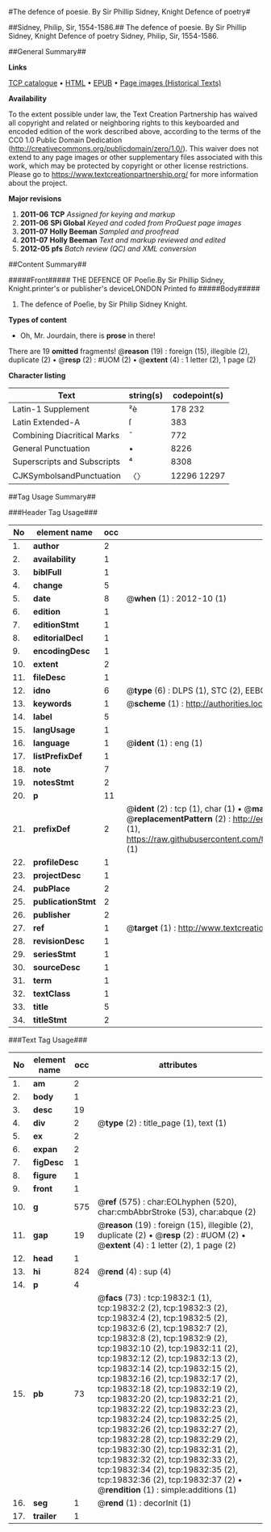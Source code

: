 #The defence of poesie. By Sir Phillip Sidney, Knight Defence of poetry#

##Sidney, Philip, Sir, 1554-1586.##
The defence of poesie. By Sir Phillip Sidney, Knight
Defence of poetry
Sidney, Philip, Sir, 1554-1586.

##General Summary##

**Links**

[TCP catalogue](http://www.ota.ox.ac.uk/tcp/)  • 
[HTML](http://tei.it.ox.ac.uk/tcp/Texts-HTML/free/A12/A12225.html)  • 
[EPUB](http://tei.it.ox.ac.uk/tcp/Texts-EPUB/free/A12/A12225.epub) • 
[Page images (Historical Texts)](https://historicaltexts.jisc.ac.uk/eebo-99854412e)

**Availability**

To the extent possible under law, the Text Creation Partnership has waived all copyright and related or neighboring rights to this keyboarded and encoded edition of the work described above, according to the terms of the CC0 1.0 Public Domain Dedication (http://creativecommons.org/publicdomain/zero/1.0/). This waiver does not extend to any page images or other supplementary files associated with this work, which may be protected by copyright or other license restrictions. Please go to https://www.textcreationpartnership.org/ for more information about the project.

**Major revisions**

1. __2011-06__ __TCP__ *Assigned for keying and markup*
1. __2011-06__ __SPi Global__ *Keyed and coded from ProQuest page images*
1. __2011-07__ __Holly Beeman__ *Sampled and proofread*
1. __2011-07__ __Holly Beeman__ *Text and markup reviewed and edited*
1. __2012-05__ __pfs__ *Batch review (QC) and XML conversion*

##Content Summary##

#####Front#####
THE DEFENCE OF Poeſie.By Sir Phillip Sidney, Knight.printer's or publisher's deviceLONDON Printed fo
#####Body#####

1. The defence of Poeſie, by Sir Philip Sidney Knight.

**Types of content**

  * Oh, Mr. Jourdain, there is **prose** in there!

There are 19 **omitted** fragments! 
 @__reason__ (19) : foreign (15), illegible (2), duplicate (2)  •  @__resp__ (2) : #UOM (2)  •  @__extent__ (4) : 1 letter (2), 1 page (2)

**Character listing**


|Text|string(s)|codepoint(s)|
|---|---|---|
|Latin-1 Supplement|²è|178 232|
|Latin Extended-A|ſ|383|
|Combining             Diacritical Marks|̄|772|
|General Punctuation|•|8226|
|Superscripts             and Subscripts|⁴|8308|
|CJKSymbolsandPunctuation|〈〉|12296 12297|

##Tag Usage Summary##

###Header Tag Usage###

|No|element name|occ|attributes|
|---|---|---|---|
|1.|__author__|2||
|2.|__availability__|1||
|3.|__biblFull__|1||
|4.|__change__|5||
|5.|__date__|8| @__when__ (1) : 2012-10 (1)|
|6.|__edition__|1||
|7.|__editionStmt__|1||
|8.|__editorialDecl__|1||
|9.|__encodingDesc__|1||
|10.|__extent__|2||
|11.|__fileDesc__|1||
|12.|__idno__|6| @__type__ (6) : DLPS (1), STC (2), EEBO-CITATION (1), PROQUEST (1), VID (1)|
|13.|__keywords__|1| @__scheme__ (1) : http://authorities.loc.gov/ (1)|
|14.|__label__|5||
|15.|__langUsage__|1||
|16.|__language__|1| @__ident__ (1) : eng (1)|
|17.|__listPrefixDef__|1||
|18.|__note__|7||
|19.|__notesStmt__|2||
|20.|__p__|11||
|21.|__prefixDef__|2| @__ident__ (2) : tcp (1), char (1)  •  @__matchPattern__ (2) : ([0-9\-]+):([0-9IVX]+) (1), (.+) (1)  •  @__replacementPattern__ (2) : http://eebo.chadwyck.com/downloadtiff?vid=$1&page=$2 (1), https://raw.githubusercontent.com/textcreationpartnership/Texts/master/tcpchars.xml#$1 (1)|
|22.|__profileDesc__|1||
|23.|__projectDesc__|1||
|24.|__pubPlace__|2||
|25.|__publicationStmt__|2||
|26.|__publisher__|2||
|27.|__ref__|1| @__target__ (1) : http://www.textcreationpartnership.org/docs/. (1)|
|28.|__revisionDesc__|1||
|29.|__seriesStmt__|1||
|30.|__sourceDesc__|1||
|31.|__term__|1||
|32.|__textClass__|1||
|33.|__title__|5||
|34.|__titleStmt__|2||


###Text Tag Usage###

|No|element name|occ|attributes|
|---|---|---|---|
|1.|__am__|2||
|2.|__body__|1||
|3.|__desc__|19||
|4.|__div__|2| @__type__ (2) : title_page (1), text (1)|
|5.|__ex__|2||
|6.|__expan__|2||
|7.|__figDesc__|1||
|8.|__figure__|1||
|9.|__front__|1||
|10.|__g__|575| @__ref__ (575) : char:EOLhyphen (520), char:cmbAbbrStroke (53), char:abque (2)|
|11.|__gap__|19| @__reason__ (19) : foreign (15), illegible (2), duplicate (2)  •  @__resp__ (2) : #UOM (2)  •  @__extent__ (4) : 1 letter (2), 1 page (2)|
|12.|__head__|1||
|13.|__hi__|824| @__rend__ (4) : sup (4)|
|14.|__p__|4||
|15.|__pb__|73| @__facs__ (73) : tcp:19832:1 (1), tcp:19832:2 (2), tcp:19832:3 (2), tcp:19832:4 (2), tcp:19832:5 (2), tcp:19832:6 (2), tcp:19832:7 (2), tcp:19832:8 (2), tcp:19832:9 (2), tcp:19832:10 (2), tcp:19832:11 (2), tcp:19832:12 (2), tcp:19832:13 (2), tcp:19832:14 (2), tcp:19832:15 (2), tcp:19832:16 (2), tcp:19832:17 (2), tcp:19832:18 (2), tcp:19832:19 (2), tcp:19832:20 (2), tcp:19832:21 (2), tcp:19832:22 (2), tcp:19832:23 (2), tcp:19832:24 (2), tcp:19832:25 (2), tcp:19832:26 (2), tcp:19832:27 (2), tcp:19832:28 (2), tcp:19832:29 (2), tcp:19832:30 (2), tcp:19832:31 (2), tcp:19832:32 (2), tcp:19832:33 (2), tcp:19832:34 (2), tcp:19832:35 (2), tcp:19832:36 (2), tcp:19832:37 (2)  •  @__rendition__ (1) : simple:additions (1)|
|16.|__seg__|1| @__rend__ (1) : decorInit (1)|
|17.|__trailer__|1||
